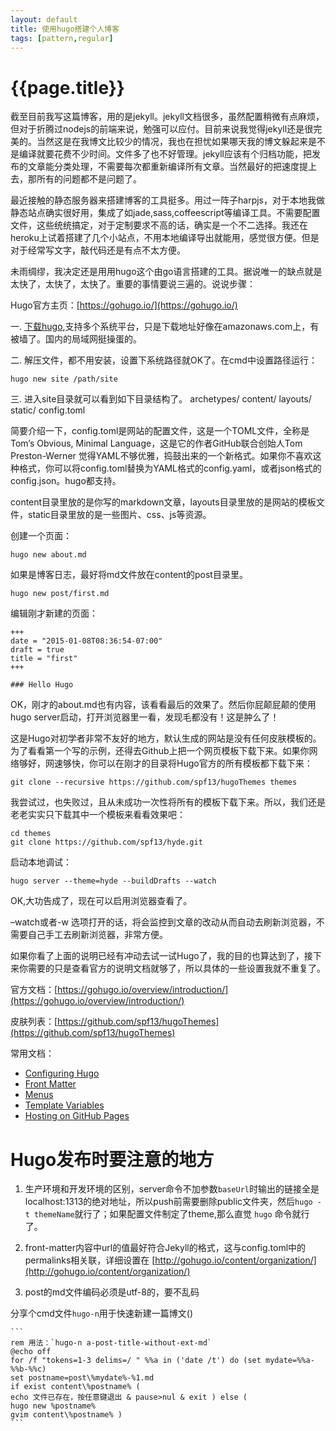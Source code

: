 ```yaml
---
layout: default
title: 使用hugo搭建个人博客
tags: [pattern,regular]
---
```


# {{page.title}}

截至目前我写这篇博客，用的是jekyll。jekyll文档很多，虽然配置稍微有点麻烦，但对于折腾过nodejs的前端来说，勉强可以应付。目前来说我觉得jekyll还是很完美的。当然这是在我博文比较少的情况，我也在担忧如果哪天我的博文躲起来是不是编译就要花费不少时间。文件多了也不好管理。jekyll应该有个归档功能，把发布的文章能分类处理，不需要每次都重新编译所有文章。当然最好的把速度提上去，那所有的问题都不是问题了。

最近接触的静态服务器来搭建博客的工具挺多。用过一阵子harpjs，对于本地我做静态站点确实很好用，集成了如jade,sass,coffeescript等编译工具。不需要配置文件，这些统统搞定，对于定制要求不高的话，确实是一个不二选择。我还在heroku上试着搭建了几个小站点，不用本地编译导出就能用，感觉很方便。但是对于经常写文字，敲代码还是有点不太方便。

未雨绸缪，我决定还是用用hugo这个由go语言搭建的工具。据说唯一的缺点就是太快了，太快了，太快了。重要的事情要说三遍的。说说步骤：

Hugo官方主页：[https://gohugo.io/](https://gohugo.io/)

一. [下载hugo](https://github.com/spf13/hugo/releases),支持多个系统平台，只是下载地址好像在amazonaws.com上，有被墙了。国内的局域网挺操蛋的。

二. 解压文件，都不用安装，设置下系统路径就OK了。在cmd中设置路径运行：

    hugo new site /path/site

三. 进入site目录就可以看到如下目录结构了。
    archetypes/
    content/
    layouts/
    static/
    config.toml

简要介绍一下，config.toml是网站的配置文件，这是一个TOML文件，全称是Tom’s Obvious, Minimal Language，这是它的作者GitHub联合创始人Tom Preston-Werner 觉得YAML不够优雅，捣鼓出来的一个新格式。如果你不喜欢这种格式，你可以将config.toml替换为YAML格式的config.yaml，或者json格式的config.json。hugo都支持。

content目录里放的是你写的markdown文章，layouts目录里放的是网站的模板文件，static目录里放的是一些图片、css、js等资源。

创建一个页面：

    hugo new about.md

如果是博客日志，最好将md文件放在content的post目录里。

    hugo new post/first.md

编辑刚才新建的页面：

    +++
    date = "2015-01-08T08:36:54-07:00"
    draft = true
    title = "first"
    +++

    ### Hello Hugo

OK，刚才的about.md也有内容，该看看最后的效果了。然后你屁颠屁颠的使用hugo server启动，打开浏览器里一看，发现毛都没有！这是肿么了！

这是Hugo对初学者非常不友好的地方，默认生成的网站是没有任何皮肤模板的。为了看看第一个写的示例，还得去Github上把一个网页模板下载下来。如果你网络够好，网速够快，你可以在刚才的目录将Hugo官方的所有模板都下载下来：

    git clone --recursive https://github.com/spf13/hugoThemes themes

我尝试过，也失败过，且从未成功一次性将所有的模板下载下来。所以，我们还是老老实实只下载其中一个模板来看看效果吧：

    cd themes
    git clone https://github.com/spf13/hyde.git

启动本地调试：

    hugo server --theme=hyde --buildDrafts --watch

OK,大功告成了，现在可以启用浏览器查看了。

–watch或者-w 选项打开的话，将会监控到文章的改动从而自动去刷新浏览器，不需要自己手工去刷新浏览器，非常方便。

如果你看了上面的说明已经有冲动去试一试Hugo了，我的目的也算达到了，接下来你需要的只是查看官方的说明文档就够了，所以具体的一些设置我就不重复了。

官方文档：[https://gohugo.io/overview/introduction/](https://gohugo.io/overview/introduction/)

皮肤列表：[https://github.com/spf13/hugoThemes](https://github.com/spf13/hugoThemes)

常用文档：

-  [Configuring Hugo](https://gohugo.io/overview/configuration/)
-  [Front Matter](https://gohugo.io/content/front-matter/)
-  [Menus](https://gohugo.io/extras/menus/)
-  [Template Variables](https://gohugo.io/templates/variables/)
-  [Hosting on GitHub Pages](https://gohugo.io/tutorials/github-pages-blog/)

# Hugo发布时要注意的地方

1. 生产环境和开发环境的区别，server命令不加参数`baseUrl`时输出的链接全是localhost:1313的绝对地址，所以push前需要删除public文件夹，然后`hugo -t themeName`就行了；如果配置文件制定了theme,那么直觉 `hugo` 命令就行了。

2. front-matter内容中url的值最好符合Jekyll的格式，这与config.toml中的permalinks相关联，详细设置在 [http://gohugo.io/content/organization/](http://gohugo.io/content/organization/)

3. post的md文件编码必须是utf-8的，要不乱码

分享个cmd文件`hugo-n`用于快速新建一篇博文()

    ```
    rem 用法：`hugo-n a-post-title-without-ext-md`
    @echo off
    for /f "tokens=1-3 delims=/ " %%a in ('date /t') do (set mydate=%%a-%%b-%%c)
    set postname=post\%mydate%-%1.md
    if exist content\%postname% (
    echo 文件已存在，按任意键退出 & pause>nul & exit ) else (
    hugo new %postname%
    gvim content\%postname% )
    ```
